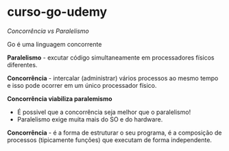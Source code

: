 # **curso-go-udemy**

*Concorrência vs Paralelismo*

Go é uma linguagem concorrente

**Paralelismo** - excutar código simultaneamente em processadores físicos diferentes.

**Concorrência** - intercalar (administrar) vários processos ao mesmo tempo e isso pode ocorrer em um único processador físico.

**Concorrência viabiliza paralemismo**

* É possivel que a concorrência seja melhor que o paralelismo!
* Paralelismo exige muita mais do SO e do hardware.

**Concorrência** -  é a forma de estruturar o seu programa, é a composição de processos (tipicamente funções) que executam de forma independente.
